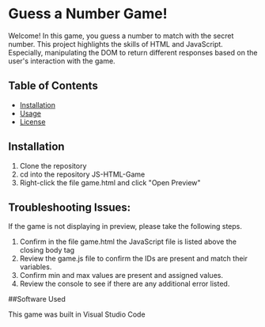 # Guess a Number Game! 
Welcome! In this game, you guess a number to match with the secret number. This project highlights the skills of HTML and JavaScript. Especially, manipulating the DOM to return different responses based on the user's interaction with the game. 

## Table of Contents
- [Installation](#installation)
- [Usage](#usage)
- [License](#license)

## Installation 
1. Clone the repository 
2. cd into the repository JS-HTML-Game
3. Right-click the file game.html and click "Open Preview" 

## Troubleshooting Issues:
If the game is not displaying in preview, please take the following steps. 
1. Confirm in the file game.html the JavaScript file is listed above the closing body tag <script src="game.js"></script>
2. Review the game.js file to confirm the IDs are present and match their variables.
3. Confirm min and max values are present and assigned values.
4. Review the console to see if there are any additional error listed.

##Software Used

This game was built in Visual Studio Code